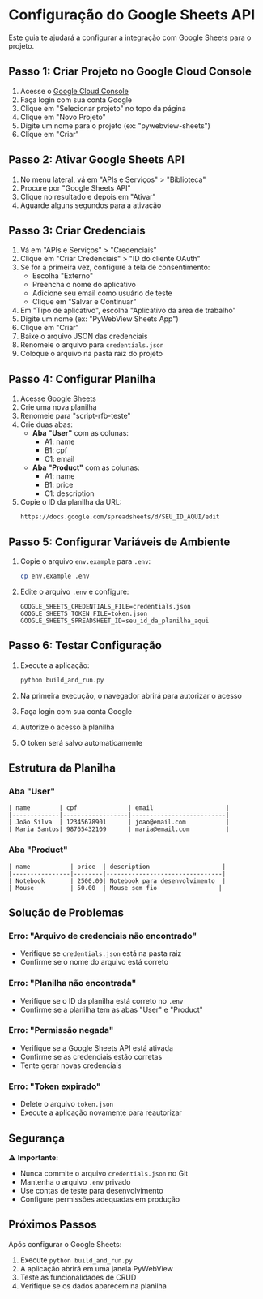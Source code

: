 # Configuração do Google Sheets API

Este guia te ajudará a configurar a integração com Google Sheets para o projeto.

## Passo 1: Criar Projeto no Google Cloud Console

1. Acesse o [Google Cloud Console](https://console.cloud.google.com/)
2. Faça login com sua conta Google
3. Clique em "Selecionar projeto" no topo da página
4. Clique em "Novo Projeto"
5. Digite um nome para o projeto (ex: "pywebview-sheets")
6. Clique em "Criar"

## Passo 2: Ativar Google Sheets API

1. No menu lateral, vá em "APIs e Serviços" > "Biblioteca"
2. Procure por "Google Sheets API"
3. Clique no resultado e depois em "Ativar"
4. Aguarde alguns segundos para a ativação

## Passo 3: Criar Credenciais

1. Vá em "APIs e Serviços" > "Credenciais"
2. Clique em "Criar Credenciais" > "ID do cliente OAuth"
3. Se for a primeira vez, configure a tela de consentimento:
   - Escolha "Externo"
   - Preencha o nome do aplicativo
   - Adicione seu email como usuário de teste
   - Clique em "Salvar e Continuar"
4. Em "Tipo de aplicativo", escolha "Aplicativo da área de trabalho"
5. Digite um nome (ex: "PyWebView Sheets App")
6. Clique em "Criar"
7. Baixe o arquivo JSON das credenciais
8. Renomeie o arquivo para `credentials.json`
9. Coloque o arquivo na pasta raiz do projeto

## Passo 4: Configurar Planilha

1. Acesse [Google Sheets](https://sheets.google.com/)
2. Crie uma nova planilha
3. Renomeie para "script-rfb-teste"
4. Crie duas abas:
   - **Aba "User"** com as colunas:
     - A1: name
     - B1: cpf
     - C1: email
   - **Aba "Product"** com as colunas:
     - A1: name
     - B1: price
     - C1: description
5. Copie o ID da planilha da URL:
   ```
   https://docs.google.com/spreadsheets/d/SEU_ID_AQUI/edit
   ```

## Passo 5: Configurar Variáveis de Ambiente

1. Copie o arquivo `env.example` para `.env`:

   ```bash
   cp env.example .env
   ```

2. Edite o arquivo `.env` e configure:
   ```env
   GOOGLE_SHEETS_CREDENTIALS_FILE=credentials.json
   GOOGLE_SHEETS_TOKEN_FILE=token.json
   GOOGLE_SHEETS_SPREADSHEET_ID=seu_id_da_planilha_aqui
   ```

## Passo 6: Testar Configuração

1. Execute a aplicação:

   ```bash
   python build_and_run.py
   ```

2. Na primeira execução, o navegador abrirá para autorizar o acesso
3. Faça login com sua conta Google
4. Autorize o acesso à planilha
5. O token será salvo automaticamente

## Estrutura da Planilha

### Aba "User"

```
| name        | cpf              | email                    |
|-------------|------------------|--------------------------|
| João Silva  | 12345678901      | joao@email.com           |
| Maria Santos| 98765432109      | maria@email.com          |
```

### Aba "Product"

```
| name           | price  | description                    |
|----------------|--------|--------------------------------|
| Notebook       | 2500.00| Notebook para desenvolvimento  |
| Mouse          | 50.00  | Mouse sem fio                 |
```

## Solução de Problemas

### Erro: "Arquivo de credenciais não encontrado"

- Verifique se `credentials.json` está na pasta raiz
- Confirme se o nome do arquivo está correto

### Erro: "Planilha não encontrada"

- Verifique se o ID da planilha está correto no `.env`
- Confirme se a planilha tem as abas "User" e "Product"

### Erro: "Permissão negada"

- Verifique se a Google Sheets API está ativada
- Confirme se as credenciais estão corretas
- Tente gerar novas credenciais

### Erro: "Token expirado"

- Delete o arquivo `token.json`
- Execute a aplicação novamente para reautorizar

## Segurança

⚠️ **Importante:**

- Nunca commite o arquivo `credentials.json` no Git
- Mantenha o arquivo `.env` privado
- Use contas de teste para desenvolvimento
- Configure permissões adequadas em produção

## Próximos Passos

Após configurar o Google Sheets:

1. Execute `python build_and_run.py`
2. A aplicação abrirá em uma janela PyWebView
3. Teste as funcionalidades de CRUD
4. Verifique se os dados aparecem na planilha
